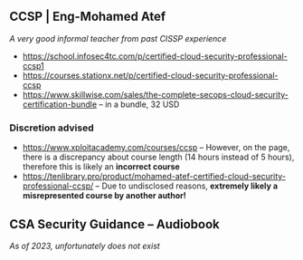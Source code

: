 ## CCSP | Eng-Mohamed Atef
*A very good informal teacher from past CISSP experience*

* https://school.infosec4tc.com/p/certified-cloud-security-professional-ccsp1
* https://courses.stationx.net/p/certified-cloud-security-professional-ccsp
* https://www.skillwise.com/sales/the-complete-secops-cloud-security-certification-bundle – in a bundle, 32 USD

### Discretion advised

* https://www.xploitacademy.com/courses/ccsp – However, on the page, there is a discrepancy about course length (14 hours instead of 5 hours), therefore this is likely an **incorrect course**  
* https://tenlibrary.pro/product/mohamed-atef-certified-cloud-security-professional-ccsp/ – Due to undisclosed reasons, **extremely likely a misrepresented course by another author!**  

## CSA Security Guidance – Audiobook
*As of 2023, unfortunately does not exist*
